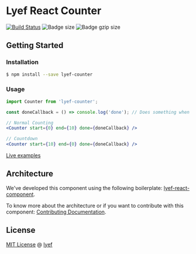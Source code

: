 # Lyef React Counter
[![Build Status](https://travis-ci.org/lyef/lyef-counter.svg)](https://travis-ci.org/lyef/lyef-counter)
![Badge size](https://badge-size.herokuapp.com/lyef/lyef-counter/master/dist/Main.min.js.svg)
![Badge gzip size](https://badge-size.herokuapp.com/lyef/lyef-counter/master/dist/Main.min.js.svg?compression=gzip)


## Getting Started

### Installation

```sh
$ npm install --save lyef-counter
```

### Usage

```jsx
import Counter from 'lyef-counter';

const doneCallback = () => console.log('done'); // Does something when count ends

// Normal Counting
<Counter start={0} end={10} done={doneCallback} />

// Countdown
<Counter start={10} end={0} done={doneCallback} />
```

[Live examples](https://lyef.github.io/lyef-counter)

## Architecture

We've developed this component using the following boilerplate:
[lyef-react-component](https://github.com/lyef/lyef-react-component).

To know more about the architecture or if you want to contribute with this component:
[Contributing Documentation](https://github.com/lyef/lyef-counter/blob/master/CONTRIBUTING.md).

## License

[MIT License](https://github.com/lyef/lyef-counter/blob/master/LICENSE.md) @ [lyef](https://lyef.github.io/)

